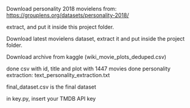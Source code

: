 Download personality 2018 movielens from:
https://grouplens.org/datasets/personality-2018/

extract, and put it inside this project folder.

Download latest movielens dataset, extract it and put inside the project folder.

Download archive from kaggle (wiki_movie_plots_deduped.csv)

done csv with id, title and plot with 1447 movies
done personality extraction: text_personality_extraction.txt

final_dataset.csv is the final dataset

in key.py, insert your TMDB API key